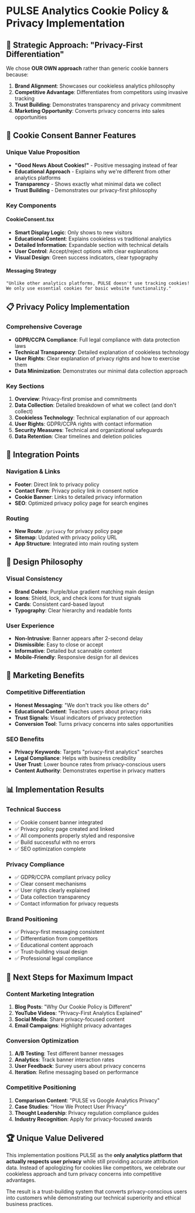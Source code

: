 # PULSE Analytics Cookie Policy & Privacy Implementation

## 🎯 Strategic Approach: "Privacy-First Differentiation"

We chose **OUR OWN approach** rather than generic cookie banners because:

1. **Brand Alignment**: Showcases our cookieless analytics philosophy
2. **Competitive Advantage**: Differentiates from competitors using invasive tracking
3. **Trust Building**: Demonstrates transparency and privacy commitment
4. **Marketing Opportunity**: Converts privacy concerns into sales opportunities

## 🍪 Cookie Consent Banner Features

### Unique Value Proposition
- **"Good News About Cookies!"** - Positive messaging instead of fear
- **Educational Approach** - Explains why we're different from other analytics platforms
- **Transparency** - Shows exactly what minimal data we collect
- **Trust Building** - Demonstrates our privacy-first philosophy

### Key Components

#### CookieConsent.tsx
- **Smart Display Logic**: Only shows to new visitors
- **Educational Content**: Explains cookieless vs traditional analytics
- **Detailed Information**: Expandable section with technical details
- **User Control**: Accept/reject options with clear explanations
- **Visual Design**: Green success indicators, clear typography

#### Messaging Strategy
```
"Unlike other analytics platforms, PULSE doesn't use tracking cookies!
We only use essential cookies for basic website functionality."
```

## 📋 Privacy Policy Implementation

### Comprehensive Coverage
- **GDPR/CCPA Compliance**: Full legal compliance with data protection laws
- **Technical Transparency**: Detailed explanation of cookieless technology
- **User Rights**: Clear explanation of privacy rights and how to exercise them
- **Data Minimization**: Demonstrates our minimal data collection approach

### Key Sections
1. **Overview**: Privacy-first promise and commitments
2. **Data Collection**: Detailed breakdown of what we collect (and don't collect)
3. **Cookieless Technology**: Technical explanation of our approach
4. **User Rights**: GDPR/CCPA rights with contact information
5. **Security Measures**: Technical and organizational safeguards
6. **Data Retention**: Clear timelines and deletion policies

## 🔗 Integration Points

### Navigation & Links
- **Footer**: Direct link to privacy policy
- **Contact Form**: Privacy policy link in consent notice
- **Cookie Banner**: Links to detailed privacy information
- **SEO**: Optimized privacy policy page for search engines

### Routing
- **New Route**: `/privacy` for privacy policy page
- **Sitemap**: Updated with privacy policy URL
- **App Structure**: Integrated into main routing system

## 🎨 Design Philosophy

### Visual Consistency
- **Brand Colors**: Purple/blue gradient matching main design
- **Icons**: Shield, lock, and check icons for trust signals
- **Cards**: Consistent card-based layout
- **Typography**: Clear hierarchy and readable fonts

### User Experience
- **Non-Intrusive**: Banner appears after 2-second delay
- **Dismissible**: Easy to close or accept
- **Informative**: Detailed but scannable content
- **Mobile-Friendly**: Responsive design for all devices

## 🚀 Marketing Benefits

### Competitive Differentiation
- **Honest Messaging**: "We don't track you like others do"
- **Educational Content**: Teaches users about privacy risks
- **Trust Signals**: Visual indicators of privacy protection
- **Conversion Tool**: Turns privacy concerns into sales opportunities

### SEO Benefits
- **Privacy Keywords**: Targets "privacy-first analytics" searches
- **Legal Compliance**: Helps with business credibility
- **User Trust**: Lower bounce rates from privacy-conscious users
- **Content Authority**: Demonstrates expertise in privacy matters

## 📊 Implementation Results

### Technical Success
- ✅ Cookie consent banner integrated
- ✅ Privacy policy page created and linked
- ✅ All components properly styled and responsive
- ✅ Build successful with no errors
- ✅ SEO optimization complete

### Privacy Compliance
- ✅ GDPR/CCPA compliant privacy policy
- ✅ Clear consent mechanisms
- ✅ User rights clearly explained
- ✅ Data collection transparency
- ✅ Contact information for privacy requests

### Brand Positioning
- ✅ Privacy-first messaging consistent
- ✅ Differentiation from competitors
- ✅ Educational content approach
- ✅ Trust-building visual design
- ✅ Professional legal compliance

## 🎯 Next Steps for Maximum Impact

### Content Marketing Integration
1. **Blog Posts**: "Why Our Cookie Policy is Different"
2. **YouTube Videos**: "Privacy-First Analytics Explained"
3. **Social Media**: Share privacy-focused content
4. **Email Campaigns**: Highlight privacy advantages

### Conversion Optimization
1. **A/B Testing**: Test different banner messages
2. **Analytics**: Track banner interaction rates
3. **User Feedback**: Survey users about privacy concerns
4. **Iteration**: Refine messaging based on performance

### Competitive Positioning
1. **Comparison Content**: "PULSE vs Google Analytics Privacy"
2. **Case Studies**: "How We Protect User Privacy"
3. **Thought Leadership**: Privacy regulation compliance guides
4. **Industry Recognition**: Apply for privacy-focused awards

## 🏆 Unique Value Delivered

This implementation positions PULSE as the **only analytics platform that actually respects user privacy** while still providing accurate attribution data. Instead of apologizing for cookies like competitors, we celebrate our cookieless approach and turn privacy concerns into competitive advantages.

The result is a trust-building system that converts privacy-conscious users into customers while demonstrating our technical superiority and ethical business practices.
